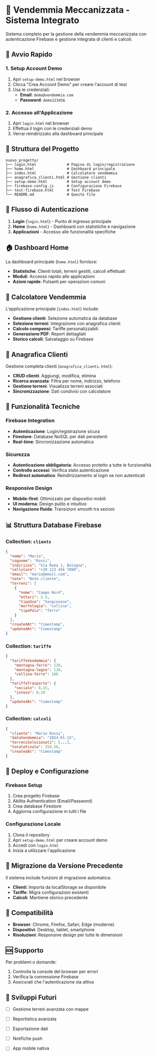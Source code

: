 # 🍇 Vendemmia Meccanizzata - Sistema Integrato

Sistema completo per la gestione della vendemmia meccanizzata con autenticazione Firebase e gestione integrata di clienti e calcoli.

## 🚀 Avvio Rapido

### 1. Setup Account Demo
1. Apri `setup-demo.html` nel browser
2. Clicca "Crea Account Demo" per creare l'account di test
3. Usa le credenziali:
   - **Email**: `demo@vendemmia.com`
   - **Password**: `demo123456`

### 2. Accesso all'Applicazione
1. Apri `login.html` nel browser
2. Effettua il login con le credenziali demo
3. Verrai reindirizzato alla dashboard principale

## 📁 Struttura del Progetto

```
nuovo_progetto/
├── login.html              # Pagina di login/registrazione
├── home.html               # Dashboard principale
├── index.html              # Calcolatore vendemmia
├── anagrafica_clienti.html # Gestione clienti
├── setup-demo.html         # Setup account demo
├── firebase-config.js      # Configurazione Firebase
├── test-firebase.html      # Test Firebase
└── README.md               # Questo file
```

## 🔐 Flusso di Autenticazione

1. **Login** (`login.html`) - Punto di ingresso principale
2. **Home** (`home.html`) - Dashboard con statistiche e navigazione
3. **Applicazioni** - Accesso alle funzionalità specifiche

## 🏠 Dashboard Home

La dashboard principale (`home.html`) fornisce:
- **Statistiche**: Clienti totali, terreni gestiti, calcoli effettuati
- **Moduli**: Accesso rapido alle applicazioni
- **Azioni rapide**: Pulsanti per operazioni comuni

## 🧮 Calcolatore Vendemmia

L'applicazione principale (`index.html`) include:
- **Gestione clienti**: Selezione automatica da database
- **Selezione terreni**: Integrazione con anagrafica clienti
- **Calcolo compensi**: Tariffe personalizzabili
- **Generazione PDF**: Report dettagliati
- **Storico calcoli**: Salvataggio su Firebase

## 👥 Anagrafica Clienti

Gestione completa clienti (`anagrafica_clienti.html`):
- **CRUD clienti**: Aggiungi, modifica, elimina
- **Ricerca avanzata**: Filtra per nome, indirizzo, telefono
- **Gestione terreni**: Visualizza terreni associati
- **Sincronizzazione**: Dati condivisi con calcolatore

## 🔧 Funzionalità Tecniche

### Firebase Integration
- **Autenticazione**: Login/registrazione sicura
- **Firestore**: Database NoSQL per dati persistenti
- **Real-time**: Sincronizzazione automatica

### Sicurezza
- **Autenticazione obbligatoria**: Accesso protetto a tutte le funzionalità
- **Controllo accessi**: Verifica stato autenticazione
- **Redirect automatico**: Reindirizzamento al login se non autenticati

### Responsive Design
- **Mobile-first**: Ottimizzato per dispositivi mobili
- **UI moderna**: Design pulito e intuitivo
- **Navigazione fluida**: Transizioni smooth tra sezioni

## 📊 Struttura Database Firebase

### Collection: `clients`
```json
{
  "nome": "Mario",
  "cognome": "Rossi",
  "indirizzo": "Via Roma 1, Bologna",
  "cellulare": "+39 123 456 7890",
  "email": "mario@email.com",
  "note": "Note cliente",
  "terreni": [
    {
      "nome": "Campo Nord",
      "ettari": 2.5,
      "tipoUva": "Sangiovese",
      "morfologia": "collina",
      "tipoPalo": "ferro"
    }
  ],
  "createdAt": "timestamp",
  "updatedAt": "timestamp"
}
```

### Collection: `tariffe`
```json
{
  "tariffeVendemmia": {
    "montagna-ferro": 120,
    "montagna-legno": 110,
    "collina-ferro": 100
  },
  "tariffeTrasporto": {
    "sociale": 0.15,
    "intesa": 0.20
  },
  "updatedAt": "timestamp"
}
```

### Collection: `calcoli`
```json
{
  "cliente": "Mario Rossi",
  "dataVendemmia": "2024-01-15",
  "terreniSelezionati": [...],
  "totaleFinale": 250.50,
  "createdAt": "timestamp"
}
```

## 🚀 Deploy e Configurazione

### Firebase Setup
1. Crea progetto Firebase
2. Abilita Authentication (Email/Password)
3. Crea database Firestore
4. Aggiorna configurazione in tutti i file

### Configurazione Locale
1. Clona il repository
2. Apri `setup-demo.html` per creare account demo
3. Accedi con `login.html`
4. Inizia a utilizzare l'applicazione

## 🔄 Migrazione da Versione Precedente

Il sistema include funzioni di migrazione automatica:
- **Clienti**: Importa da localStorage se disponibile
- **Tariffe**: Migra configurazioni esistenti
- **Calcoli**: Mantiene storico precedente

## 📱 Compatibilità

- **Browser**: Chrome, Firefox, Safari, Edge (moderne)
- **Dispositivi**: Desktop, tablet, smartphone
- **Risoluzioni**: Responsive design per tutte le dimensioni

## 🆘 Supporto

Per problemi o domande:
1. Controlla la console del browser per errori
2. Verifica la connessione Firebase
3. Assicurati che l'autenticazione sia attiva

## 🔮 Sviluppi Futuri

- [ ] Gestione terreni avanzata con mappe
- [ ] Reportistica avanzata
- [ ] Esportazione dati
- [ ] Notifiche push
- [ ] App mobile nativa



